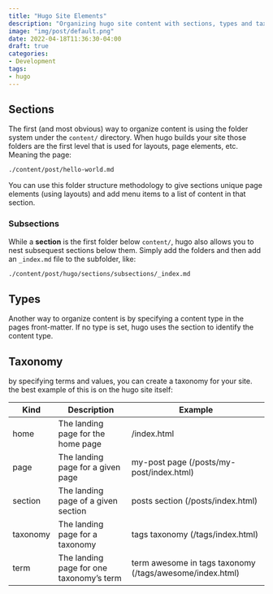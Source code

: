 ```yaml
---
title: "Hugo Site Elements"
description: "Organizing hugo site content with sections, types and taxonomy terms"
image: "img/post/default.png"
date: 2022-04-18T11:36:30-04:00
draft: true
categories:
- Development
tags:
- hugo
---
```



## Sections

The first (and most obvious) way to organize content is using the folder system under the `content/` directory.
When hugo builds your site those folders are the first level that is used for layouts, page elements, etc.  Meaning
the page:
``` sh
./content/post/hello-world.md
```
You can use this folder structure methodology to give sections unique page elements (using layouts) and add menu
items to a list of content in that section.

### Subsections

While a **section** is the first folder below `content/`, hugo also allows you to nest subsequest sections below
them.  Simply add the folders and then add an `_index.md` file to the subfolder, like:

``` sh
./content/post/hugo/sections/subsections/_index.md
```

## Types

Another way to organize content is by specifying a content type in the pages front-matter.  If no type is set, hugo
uses the section to identify the content type.

## Taxonomy

by specifying terms and values, you can create a taxonomy for your site.  the best example of this is on the hugo
site itself:

Kind | Description | Example
--|--|--
home | The landing page for the home page | /index.html
page | The landing page for a given page | my-post page (/posts/my-post/index.html)
section | The landing page of a given section | posts section (/posts/index.html)
taxonomy | The landing page for a taxonomy | tags taxonomy (/tags/index.html)
term | The landing page for one taxonomy’s term | term awesome in tags taxonomy (/tags/awesome/index.html)
